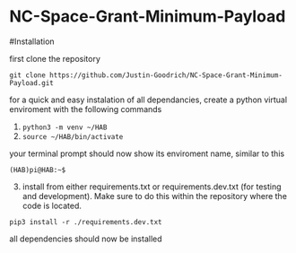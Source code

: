 # NC-Space-Grant-Minimum-Payload

#Installation

first clone the repository
```console
git clone https://github.com/Justin-Goodrich/NC-Space-Grant-Minimum-Payload.git
```
for a quick and easy instalation of all dependancies, create a python virtual enviroment with the following commands

1. ``
python3 -m venv ~/HAB
``
2. ``source ~/HAB/bin/activate ``

your terminal prompt should now show its enviroment name, similar to this

```console
(HAB)pi@HAB:~$ 
```
3. install from either requirements.txt or requirements.dev.txt (for testing and development). Make sure to do this within the repository where the code is located.

```console
pip3 install -r ./requirements.dev.txt
```

all dependencies should now be installed
